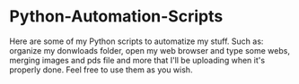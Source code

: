 # Python-Automation-Scripts
Here are some of my Python scripts to automatize my stuff. 
Such as: organize my donwloads folder, open my web browser and type some webs, merging images and pds file and more that I'll be uploading when it's properly done. 
Feel free to use them as you wish. 
